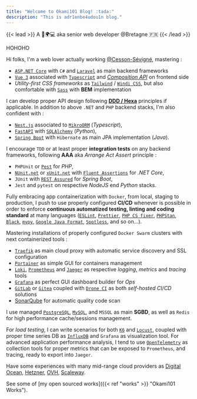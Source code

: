 ```yaml
---
title: "Welcome to Okami101 Blog! :tada:"
description: "This is adr1enbe4udou1n blog."
---
```


{{< lead >}}
A 🧔🌍💻 aka senior web developer @Bretagne 🇫🇷
{{< /lead >}}

HOHOHO

Hi folks, I'm a web lover actually working [@Cesson-Sévigné](https://fr.wikipedia.org/wiki/Cesson-S%C3%A9vign%C3%A9), mastering :

* [`ASP.NET Core`](https://docs.microsoft.com/fr-fr/aspnet/core/?view=aspnetcore-6.0) with `C#` and [`Laravel`](https://laravel.com/) as main backend frameworks
* [`Vue 3`](https://vuejs.org/) associated with [`Typescript`](https://www.typescriptlang.org/) and [*Composition API*](https://vuejs.org/guide/extras/composition-api-faq.html) on frontend side
* *Utility-first CSS frameworks* as [`Tailwind`](https://tailwindcss.com/) / [`Windi CSS`](https://windicss.org/), but also comfortable with [`Sass`](https://sass-lang.com/) with **BEM** implementation

I can develop proper API design following [**DDD / Hexa**](https://en.wikipedia.org/wiki/Domain-driven_design) principles if applicable. In addition to above `.NET` and `PHP` backend stacks, I'm also confident with :

* [`Nest.js`](https://nestjs.com/) associated to [`MikroORM`](https://mikro-orm.io/) (*Typescript*),
* [`FastAPI`](https://fastapi.tiangolo.com/) with [`SQLAlchemy`](https://www.sqlalchemy.org/) (*Python*),
* [`Spring Boot`](https://spring.io/projects/spring-boot) with `Hibernate` as main JPA implementation (*Java*).

I encourage `TDD` or at least proper **integration tests** on any backend frameworks, following **AAA** aka *Arrange Act Assert* principle :

* `PHPUnit` or [`Pest`](https://pestphp.com/) for *PHP*,
* [`NUnit.net`](https://nunit.org/) or [`xUnit.net`](https://xunit.net/) with [`Fluent Assertions`](https://github.com/fluentassertions/fluentassertions) for *.NET Core*,
* `JUnit` with [`REST Assured`](https://rest-assured.io/) for *Spring Boot*,
* `Jest` and `pytest` on respective *NodeJS* end *Python* stacks.

Fully embracing app containerization with `Docker`, from local, staging to production, I push to use properly configured **CI/CD** whenever is possible in order to enforce **continuous automatized testing, linting and coding standard** at many languages ([`ESLint`](https://eslint.org/), [`Prettier`](https://prettier.io/), [`PHP CS fixer`](https://cs.symfony.com/), [`PHPStan`](https://github.com/phpstan/phpstan), [`Black`](https://black.readthedocs.io/en/stable/), [`mypy`](http://mypy-lang.org/), [`Google Java Format`](https://github.com/google/google-java-format), [`Spotless`](https://github.com/diffplug/spotless), and so on...).

Mastering installations of properly configured `Docker Swarm` clusters with next containerized tools :

* [`Traefik`](https://traefik.io/traefik/) as main cloud proxy with automatic service discovery and SSL configuration
* [`Portainer`](https://www.portainer.io/) as simple GUI for containers management
* [`Loki`](https://grafana.com/oss/loki/), [`Prometheus`](https://prometheus.io) and [`Jaeger`](https://www.jaegertracing.io/) as respective *logging*, *metrics* and *tracing* tools
* [`Grafana`](https://grafana.com) as perfect GUI dashboard builder for *Ops*
* [`GitLab`](https://about.gitlab.com/) or [`Gitea`](https://gitea.io/) coupled with [`Drone CI`](https://www.drone.io/) as both *self-hosted CI/CD* solutions
* [SonarQube](https://www.sonarqube.org/) for automatic quality code scan

I use managed [`PostgreSQL`](https://www.postgresql.org/), [`MySQL`](https://www.mysql.com/fr/), and `MSSQL` as main **SGBD**, as well as `Redis` for high performance cache/sessions management.

For *load testing*, I can write scenarios for both [`K6`](https://k6.io/) and [`Locust`](https://locust.io/), coupled with proper time series DB as [`InfluxDB`](https://www.influxdata.com/) and `Grafana` as visualization tool. For advanced application performance analysis, I tend to use [`OpenTelemetry`](https://opentelemetry.io/) as collection tools for proper metrics that can be exposed to `Prometheus`, and tracing, ready to export into `Jaeger`.

Have some experiences with many mid-range cloud providers as [Digital Ocean](https://www.digitalocean.com/), [Hetzner](https://www.hetzner.com/), [OVH](https://www.ovhcloud.com/), [Scaleway](https://www.scaleway.com/).

See some of [my open sourced works]({{< ref "works" >}} "Okami101 Works").
